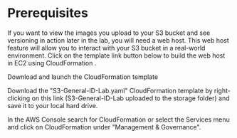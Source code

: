 # Prerequisites

If you want to view the images you upload to your S3 bucket and see versioning in action later in the lab, you will need a web host. This web host feature will allow you to interact with your S3 bucket in a real-world environment. Click on the template link button below to build the web host in EC2 using CloudFormation .

Download and launch the CloudFormation template

Download the "S3-General-ID-Lab.yaml" CloudFormation template by right-clicking on this link (S3-General-ID-Lab uploaded to the storage folder) and save it to your local hard drive.

In the AWS Console search for CloudFormation or select the Services menu and click on CloudFormation under "Management & Governance".